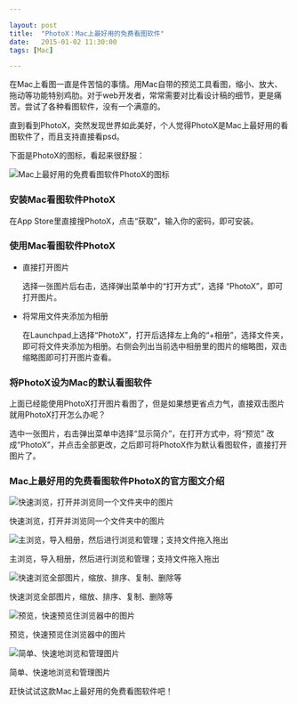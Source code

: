 ```yaml
---

layout: post
title:  "PhotoX：Mac上最好用的免费看图软件"
date:   2015-01-02 11:30:00
tags: [Mac]

---
```


在Mac上看图一直是件苦恼的事情。用Mac自带的预览工具看图，缩小、放大、拖动等功能特别鸡肋。对于web开发者，常常需要对比看设计稿的细节，更是痛苦。尝试了各种看图软件，没有一个满意的。

直到看到PhotoX，突然发现世界如此美好，个人觉得PhotoX是Mac上最好用的看图软件了，而且支持直接看psd。

下面是PhotoX的图标，看起来很舒服：

![Mac上最好用的免费看图软件PhotoX的图标](http://static.tabalt.net/images/photox/photox.png)


### 安装Mac看图软件PhotoX

在App Store里直接搜PhotoX，点击“获取”，输入你的密码，即可安装。


### 使用Mac看图软件PhotoX

* 直接打开图片

	选择一张图片后右击，选择弹出菜单中的“打开方式”，选择 “PhotoX”，即可打开图片。

* 将常用文件夹添加为相册

	在Launchpad上选择“PhotoX”，打开后选择左上角的“+相册”，选择文件夹，即可将文件夹添加为相册。右侧会列出当前选中相册里的图片的缩略图，双击缩略图即可打开图片查看。


### 将PhotoX设为Mac的默认看图软件

上面已经能使用PhotoX打开图片看图了，但是如果想更省点力气，直接双击图片就用PhotoX打开怎么办呢？

选中一张图片，右击弹出菜单中选择“显示简介”，在打开方式中，将“预览” 改成“PhotoX”，并点击全部更改，之后即可将PhotoX作为默认看图软件，直接打开图片了。


### Mac上最好用的免费看图软件PhotoX的官方图文介绍


![快速浏览，打开并浏览同一个文件夹中的图片](http://static.tabalt.net/images/photox/1.png)

快速浏览，打开并浏览同一个文件夹中的图片

![主浏览，导入相册，然后进行浏览和管理；支持文件拖入拖出](http://static.tabalt.net/images/photox/2.png)

主浏览，导入相册，然后进行浏览和管理；支持文件拖入拖出

![快速浏览全部图片，缩放、排序、复制、删除等](http://static.tabalt.net/images/photox/3.png)

快速浏览全部图片，缩放、排序、复制、删除等

![预览，快速预览住浏览器中的图片](http://static.tabalt.net/images/photox/4.png)

预览，快速预览住浏览器中的图片

![简单、快速地浏览和管理图片](http://static.tabalt.net/images/photox/5.png)

简单、快速地浏览和管理图片


赶快试试这款Mac上最好用的免费看图软件吧！







 


